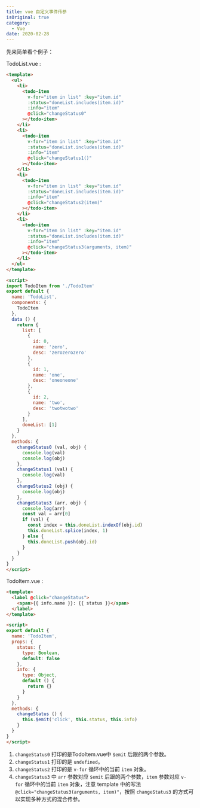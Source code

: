 ```yaml
---
title: vue 自定义事件传参
isOriginal: true
category:
  - Vue
date: 2020-02-28
---
```


先来简单看个例子：

TodoList.vue :

```html
<template>
  <ul>
    <li>
      <todo-item
        v-for="item in list" :key="item.id"
        :status="doneList.includes(item.id)"
        :info="item"
        @click="changeStatus0"
      ></todo-item>
    </li>
    <li>
      <todo-item
        v-for="item in list" :key="item.id"
        :status="doneList.includes(item.id)"
        :info="item"
        @click="changeStatus1()"
      ></todo-item>
    </li>
    <li>
      <todo-item
        v-for="item in list" :key="item.id"
        :status="doneList.includes(item.id)"
        :info="item"
        @click="changeStatus2(item)"
      ></todo-item>
    </li>
    <li>
      <todo-item
        v-for="item in list" :key="item.id"
        :status="doneList.includes(item.id)"
        :info="item"
        @click="changeStatus3(arguments, item)"
      ></todo-item>
    </li>
  </ul>
</template>

<script>
import TodoItem from './TodoItem'
export default {
  name: 'TodoList',
  components: {
    TodoItem
  },
  data () {
    return {
      list: [
        {
          id: 0,
          name: 'zero',
          desc: 'zerozerozero'
        },
        {
          id: 1,
          name: 'one',
          desc: 'oneoneone'
        },
        {
          id: 2,
          name: 'two',
          desc: 'twotwotwo'
        }
      ],
      doneList: [1]
    }
  },
  methods: {
    changeStatus0 (val, obj) {
      console.log(val)
      console.log(obj)
    },
    changeStatus1 (val) {
      console.log(val)
    },
    changeStatus2 (obj) {
      console.log(obj)
    },
    changeStatus3 (arr, obj) {
      console.log(arr)
      const val = arr[0]
      if (val) {
        const index = this.doneList.indexOf(obj.id)
        this.doneList.splice(index, 1)
      } else {
        this.doneList.push(obj.id)
      }
    }
  }
}
</script>

```

TodoItem.vue :

```html
<template>
  <label @click="changeStatus">
    <span>{{ info.name }}: {{ status }}</span>
  </label>
</template>

<script>
export default {
  name: 'TodoItem',
  props: {
    status: {
      type: Boolean,
      default: false
    },
    info: {
      type: Object,
      default () {
        return {}
      }
    }
  },
  methods: {
    changeStatus () {
      this.$emit('click', this.status, this.info)
    }
  }
}
</script>
```

1. `changeStatus0` 打印的是TodoItem.vue中 `$emit` 后跟的两个参数。
2. `changeStatus1` 打印的是 `undefined`。
3. `changeStatus2` 打印的是 `v-for` 循环中的当前 `item` 对象。
4. `changeStatus3` 中 `arr` 参数对应 `$emit` 后跟的两个参数，`item` 参数对应 `v-for` 循环中的当前 `item` 对象，注意 template 中的写法 `@click="changeStatus3(arguments, item)"`，按照 `changeStatus3` 的方式可以实现多种方式的混合传参。
